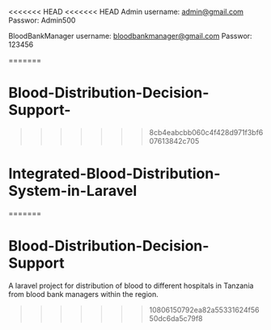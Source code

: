 <<<<<<< HEAD
<<<<<<< HEAD
Admin
username: admin@gmail.com
Passwor: Admin500

BloodBankManager
username: bloodbankmanager@gmail.com
Passwor: 123456

=======
# Blood-Distribution-Decision-Support-
>>>>>>> 8cb4eabcbb060c4f428d971f3bf607613842c705
# Integrated-Blood-Distribution-System-in-Laravel
=======
# Blood-Distribution-Decision-Support
A laravel project for distribution of blood to different hospitals in Tanzania from blood bank managers within the region.
>>>>>>> 10806150792ea82a55331624f5650dc6da5c79f8
